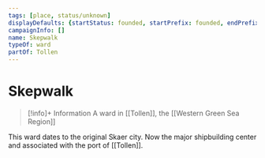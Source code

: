 ```yaml
---
tags: [place, status/unknown]
displayDefaults: {startStatus: founded, startPrefix: founded, endPrefix: destroyed, endStatus: destroyed}
campaignInfo: []
name: Skepwalk
typeOf: ward
partOf: Tollen
---
```

# Skepwalk
>[!info]+ Information
> A ward in [[Tollen]], the [[Western Green Sea Region]]

This ward dates to the original Skaer city. Now the major shipbuilding center and associated with the port of [[Tollen]]. 